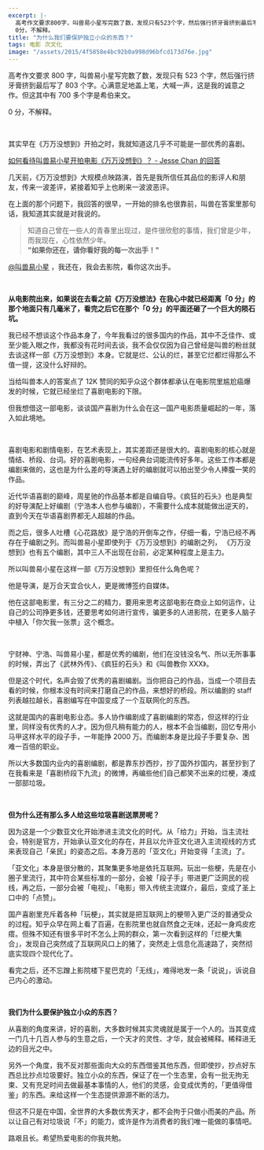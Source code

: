 ```yaml
---
excerpt: |-
  高考作文要求800字，叫兽易小星写完数了数，发现只有523个字，然后强行挤牙膏挤到最后写了803个字。心满意足地盖上笔，大喊一声，这是我的诚意之作。但这其中有700多个字是希伯来文。  
  0分，不解释。
title: "为什么我们要保护独立小众的东西？"
tags: 电影 次文化
image: "/assets/2015/4f5858e4bc92b0a998d96bfcd173d76e.jpg"
---
```


高考作文要求 800 字，叫兽易小星写完数了数，发现只有 523 个字，然后强行挤牙膏挤到最后写了 803 个字。心满意足地盖上笔，大喊一声，这是我的诚意之作。但这其中有 700 多个字是希伯来文。

0 分，不解释。

<br>

其实早在《万万没想到》开拍之时，我就知道这几乎不可能是一部优秀的喜剧。

[如何看待叫兽易小星开拍电影《万万没想到》？ - Jesse Chan 的回答](https://www.zhihu.com/question/30941056/answer/50043579)

几天前，《万万没想到》大规模点映路演，首先是我所信任其品位的影评人和朋友，传来一波差评，紧接着知乎上也刷来一波波恶评。

在上面的那个问题下，我回答的很早，一开始的排名也很靠前，叫兽在答案里那句话，我知道其实就是对我说的。

> 知道自己曾在一些人的青春里出现过，是件很欣慰的事情，我们曾是少年，而我现在，心性依然少年。  
> **"如果你还在，请你看好我的每一次出手！"**

[@叫兽易小星][2] ，我还在，我会去影院，看你这次出手。

<br>

**从电影院出来，如果说在去看之前《万万没想法》在我心中就已经距离「0 分」的那个地面只有几毫米了，看完之后它在那个「0 分」的平面还砸了一个巨大的陨石坑。**

我已经不想谈这个作品本身了，今年我看过的很多国内的作品，其中不乏佳作、或至少能入眼之作，我都没有花时间去谈，我不会仅仅因为自己曾经是叫兽的粉丝就去谈这样一部《万万没想到》本身。它就是烂、公认的烂，甚至它烂都烂得那么不值一提，这没什么好辩的。

当给叫兽本人的答案点了 12K 赞同的知乎众这个群体都承认在电影院里尴尬癌爆发的时候，它就已经坐烂了喜剧电影的下限。

但我想借这一部电影，谈谈国产喜剧为什么会在这一国产电影质量崛起的一年，落入如此境地。

<br>

喜剧电影和剧情电影，在艺术表现上，其实差距还是很大的。喜剧电影的核心就是情结、桥段、台词。好的喜剧电影，一句经典台词能流传好多年。这些工作本都是编剧来做的，这也是为什么差的导演遇上好的编剧就可以拍出至少令人捧腹一笑的作品。

近代华语喜剧的巅峰，周星驰的作品基本都是自编自导。《疯狂的石头》也是典型的好导演配上好编剧（宁浩本人也参与编剧），不需要什么成本就能做出逆天的，直到今天在华语喜剧界都无人超越的作品。

而之后，很多人吐槽《心花路放》是宁浩的开倒车之作，仔细一看，宁浩已经不再存在于编剧之列。而叫兽易小星即使列于《万万没想到》的编剧之列， 《万万没想到》也有五个编剧，其中三人不出现在台前，必定某种程度上是主力。

所以叫兽易小星在这样一部《万万没想到》里担任什么角色呢？

他是导演，是万合天宜合伙人，更是微博签约自媒体。

他在这部电影里，有三分之二的精力，要用来思考这部电影在商业上如何运作，让自己的公司挣更多钱，还要思考如何进行宣传，骗更多的人进影院，在更多人脑子中植入「你欠我一张票」这个概念。

<br>

宁财神、宁浩、叫兽易小星，都是优秀的编剧，他们在没钱没名气、所以无所事事的时候，弄出了《武林外传》、《疯狂的石头》和《叫兽教你 XXX》。

但是这个时代，名声会毁了优秀的喜剧编剧。当你把自己的作品，当成一个项目去看的时候，你根本没有时间来打磨自己的作品，来想好的桥段。所以编剧的 staff 列表越拉越长，喜剧编写在中国变成了一个互联网化的东西。

这就是国内的喜剧电影业态。多人协作编剧成了喜剧编剧的常态，但这样的行业里，同样没有优秀的人才。因为但凡稍有能力的人，根本不会当编剧，回忆专用小马甲这样水平的段子手，一年能挣 2000 万。而编剧本身是比段子手要复杂、困难一百倍的职业。

所以大多数国内业内的喜剧编剧，都是靠东抄西抄，抄了国外抄国内，甚至抄到了在我看来是「喜剧桥段下九流」的微博，再编些他们自己都笑不出来的烂梗，凑成一部部垃圾。

<br>

**但为什么还有那么多人给这些垃圾喜剧送票房呢？**

因为这是一个少数亚文化开始渗进主流文化的时代。从「给力」开始，当主流社会，特别是官方，开始承认亚文化的存在，并且以允许亚文化进入主流视线的方式来表现自己「亲民」的姿态之后。本身万恶的「亚文化」开始变得「主流」了。

「亚文化」本身是很分散的，其聚集更多地是依托互联网。玩出一些梗，先是在小圈子里流行，其中符合某些标准的一部分，会被「段子手」带进更广泛网民的视线，再之后，一部分会被「电视」、「电影」带入传统主流媒介，最后，变成了圣上口中的「点赞」。

国产喜剧里充斥着各种「玩梗」，其实就是把互联网上的梗带入更广泛的普通受众的过程。知乎众早在网上看了百遍，在影院里也就自然食之无味，还起一身鸡皮疙瘩。但殊不知还有很多平时不怎么上网的群众，第一次看到这样的「烂梗大集合」，发现自己突然成了互联网风口上的猪了，突然走上信息化高速路了，突然彻底实现四个现代化了。

看完之后，还不忘蹭上影院楼下星巴克的「无线」，难得地发一条「说说」，诉说自己内心的激动。

<br>

**我们为什么要保护独立小众的东西？**

从喜剧的角度来讲，好的喜剧，大多数时候其实灵魂就是属于一个人的。当其变成一门几十几百人参与的生意之后，一个天才的灵性、才华，就会被稀释。稀释进无边的目光之中。

另外一个角度，我不反对那些面向大众的东西借鉴其他东西，但即使抄，抄点好东西总比抄点垃圾要好。独立小众的东西，保证了在一个生态里，会有一批无拘无束、又有充足时间去做最基本事情的人，他们的灵感，会变成优秀的，「更值得借鉴」的东西。来给这样一个生态提供源源不断的活力。

但这不只是在中国，全世界的大多数优秀天才，都不会拘于只做小而美的产品。所以让自己有对垃圾说「不」的能力，或许是作为消费者的我们唯一能做的事情吧。

路艰且长。希望热爱电影的你我共勉。

[1]: https://www.zhihu.com/people/980f8cb328df5d02d154c5e31a043d83
[2]: https://www.zhihu.com/people/980f8cb328df5d02d154c5e31a043d83
